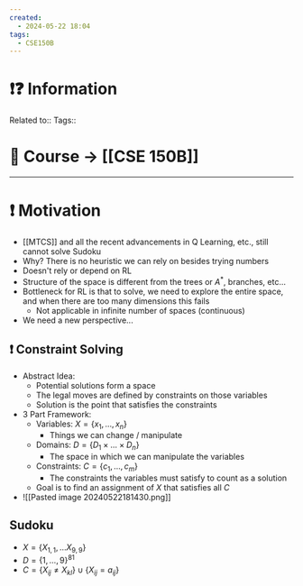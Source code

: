 ```yaml
---
created:
  - 2024-05-22 18:04
tags:
  - CSE150B
---
```


# ❗❓ Information
Related to:: 
Tags:: 

# 🌌 Course -> [[CSE 150B]]
---

# ❗ Motivation
- [[MTCS]] and all the recent advancements in Q Learning, etc., still cannot solve Sudoku
- Why? There is no heuristic we can rely on besides trying numbers
- Doesn't rely or depend on RL
- Structure of the space is different from the trees or $A^*$, branches, etc...
- Bottleneck for RL is that to solve, we need to explore the entire space, and when there are too many dimensions this fails
	- Not applicable in infinite number of spaces (continuous)
- We need a new perspective...

 
## ❗ Constraint Solving
- Abstract Idea:
	- Potential solutions form a space
	- The legal moves are defined by constraints on those variables
	- Solution is the point that satisfies the constraints
- 3 Part Framework:
	- Variables: $X = \{x_{1},\dots, x_{n}\}$
		- Things we can change / manipulate
	- Domains: $D = \{ D_{1}\times\dots\times D_{n} \}$
		- The space in which we can manipulate the variables
	- Constraints: $C = \{ c_{1}, \dots , c_{m} \}$
		- The constraints the variables must satisfy to count as a solution
	- Goal is to find an assignment of $X$ that satisfies all $C$
- ![[Pasted image 20240522181430.png]]
## Sudoku
- $X = \{ X_{1,1}, \dots X_{9,9} \}$
- $D = \{ 1,\dots,9 \}^81$
- $C=\{ X_{ij} \neq X_{kl} \}\cup \{ X_{ij} = a_{ij} \}$